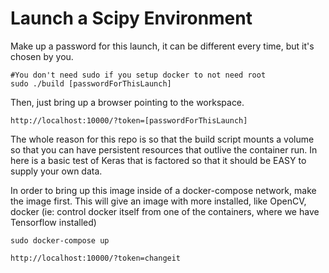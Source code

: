 Launch a Scipy Environment
=========================

Make up a password for this launch, it can be different every time, but it's chosen by you.

```
#You don't need sudo if you setup docker to not need root
sudo ./build [passwordForThisLaunch]
```

Then, just bring up a browser pointing to the workspace.

```
http://localhost:10000/?token=[passwordForThisLaunch]
```

The whole reason for this repo is so that the build script mounts a volume so that you can have persistent resources that outlive the container run.
In here is a basic test of Keras that is factored so that it should be EASY to supply your own data.

In order to bring up this image inside of a docker-compose network, make the image first.
This will give an image with more installed, like OpenCV, docker (ie: control docker itself from one of the containers, where we have Tensorflow installed)

```
sudo docker-compose up
```

```
http://localhost:10000/?token=changeit
```
